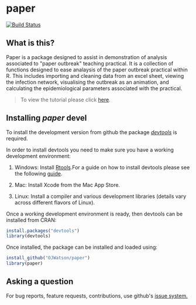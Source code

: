# paper

[![Build Status](https://travis-ci.org/OJWatson/paper.png?branch=master)](https://travis-ci.org/OJWatson/paper)

## What is this?

Paper is a package designed to assist in demonstration of analysis associated to "paper outbreak" teaching practical. It is a collection of functions designed to ease analaysis of the paper outbreak practical within R. This includes importing and cleaning data from an excel sheet, viewing the infection network, visualising the outbreak as an animation, and calculating the epidemiological parameters associated with the practical.

> To view the tutorial please click [here](https://cdn.rawgit.com/OJWatson/paper/cd02199d4c8f473b9acca9d06661a6bf026289e0/tutorials/paper-package-tutorial.html).

## Installing *paper* devel

To install the development version from github the package [*devtools*](https://github.com/hadley/devtools) is required.

In order to install devtools you need to make sure you have a working development environment:

1. Windows: Install [Rtools](https://cran.r-project.org/bin/windows/Rtools/).For a guide on how to install devtools please see the following [guide](https://github.com/stan-dev/rstan/wiki/Install-Rtools-for-Windows).

2. Mac: Install Xcode from the Mac App Store.

3. Linux: Install a compiler and various development libraries (details vary across different flavors of Linux).

Once a working development environment is ready, then devtools can be installed from CRAN:

```r
install.packages("devtools")
library(devtools)
```
Once installed, the package can be installed and loaded using:

```r
install_github("OJWatson/paper")
library(paper)
```

## Asking a question

For bug reports, feature requests, contributions, use github's [issue system.](https://github.com/OJWatson/paper/issues)
